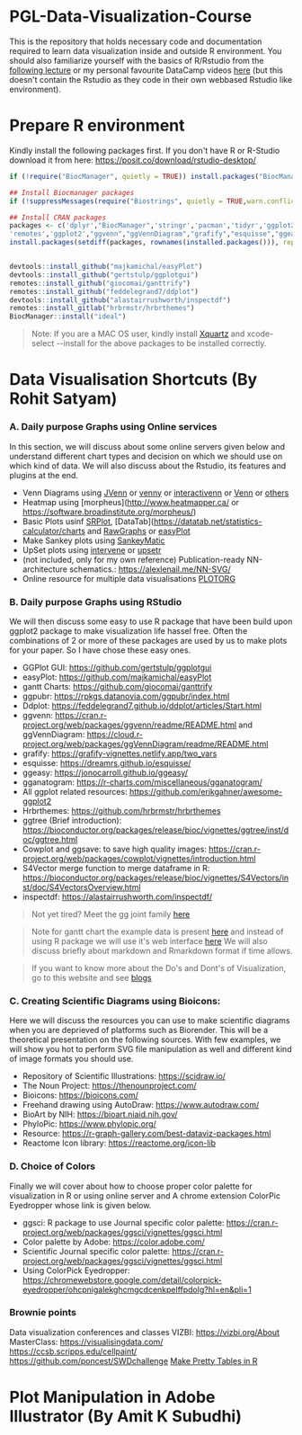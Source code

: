# PGL-Data-Visualization-Course

This is the repository that holds necessary code and documentation required to learn data visualization inside and outside R environment. You should also familiarize yourself with the basics of R/Rstudio from the [following lecture](https://www.youtube.com/watch?v=dQe3Z7hRG1s) or my personal favourite DataCamp videos [here](https://www.youtube.com/watch?v=gzXsjmhG_VI&list=PLFOq4OXbrQTB7Am7YBDBw02wtfuSRQGwN) (but this doesn't contain the Rstudio as they code in their own webbased Rstudio like environment).

# Prepare R environment
Kindly install the following packages first. If you don't have R or R-Studio download it from here: https://posit.co/download/rstudio-desktop/

```r
if (!require("BiocManager", quietly = TRUE)) install.packages("BiocManager",repos='http://cran.us.r-project.org',dependencies = TRUE)

## Install Biocmanager packages
if (!suppressMessages(require("Biostrings", quietly = TRUE,warn.conflicts = FALSE))) BiocManager::install(c('Biostrings',"S4Vectors","ggtree"))

## Install CRAN packages
packages <- c('dplyr',"BiocManager",'stringr','pacman','tidyr','ggplot2','R3port','ggpubr','plotly','data.table','argparse','ggsci','htmlwidgets','egg',
'remotes','ggplot2',"ggvenn","ggVennDiagram","grafify","esquisse","ggeasy","shinythemes","devtools")
install.packages(setdiff(packages, rownames(installed.packages())), repos='http://cran.us.r-project.org',dependencies = TRUE)


devtools::install_github("majkamichal/easyPlot")
devtools::install_github("gertstulp/ggplotgui")
remotes::install_github("giocomai/ganttrify")
remotes::install_github("feddelegrand7/ddplot")
devtools::install_github("alastairrushworth/inspectdf")
remotes::install_gitlab("hrbrmstr/hrbrthemes")
BiocManager::install("ideal")
```

>Note: If you are a MAC OS user, kindly install [Xquartz](https://www.xquartz.org/) and xcode-select --install for the above packages to be installed correctly.

# Data Visualisation Shortcuts (By Rohit Satyam)
### A. Daily purpose Graphs using Online services
In this section, we will discuss about some online servers given below and understand different chart types and decision on which we should use on which kind of data. We will also discuss about the Rstudio, its features and plugins at the end.

- Venn Diagrams using [JVenn](https://jvenn.toulouse.inra.fr/app/index.html) or [venny](https://www.biotools.fr/misc/venny) or [interactivenn](https://www.interactivenn.net/index.html) or [Venn](https://bioinformatics.psb.ugent.be/webtools/Venn/) or [others](https://bioinfogp.cnb.csic.es/tools/venny/index2.0.2.html)
- Heatmap using [morpheus](http://www.heatmapper.ca/ or https://software.broadinstitute.org/morpheus/)
- Basic Plots usinf [SRPlot](https://www.bioinformatics.com.cn/srplot), [DataTab](https://datatab.net/statistics-calculator/charts and [RawGraphs](https://app.rawgraphs.io/) or [easyPlot](https://github.com/majkamichal/easyPlot)
- Make Sankey plots using [SankeyMatic](https://sankeymatic.com/)  
- UpSet plots using [intervene](https://intervene.shinyapps.io/intervene/) or [upsetr](https://gehlenborglab.shinyapps.io/upsetr/)
- (not included, only for my own reference) Publication-ready NN-architecture schematics.: https://alexlenail.me/NN-SVG/
- Online resource for multiple data visualisations [PLOTORG](https://hiplot.cn/basic)

### B. Daily purpose Graphs using RStudio
We will then discuss some easy to use R package that have been build upon ggplot2 package to make visualization life hassel free. Often the combinations of 2 or more of these packages are used by us to make plots for your paper. So I have chose these easy ones.

- GGPlot GUI:  https://github.com/gertstulp/ggplotgui
- easyPlot: https://github.com/majkamichal/easyPlot
- gantt Charts: https://github.com/giocomai/ganttrify
- ggpubr: https://rpkgs.datanovia.com/ggpubr/index.html 
- Ddplot: https://feddelegrand7.github.io/ddplot/articles/Start.html 
- ggvenn: https://cran.r-project.org/web/packages/ggvenn/readme/README.html and ggVennDiagram: https://cloud.r-project.org/web/packages/ggVennDiagram/readme/README.html
- grafify: https://grafify-vignettes.netlify.app/two_vars 
- esquisse: https://dreamrs.github.io/esquisse/ 
- ggeasy: https://jonocarroll.github.io/ggeasy/
- gganatogram: https://r-charts.com/miscellaneous/gganatogram/
- All ggplot related resources: https://github.com/erikgahner/awesome-ggplot2
- Hrbrthemes: https://github.com/hrbrmstr/hrbrthemes
- ggtree (Brief introduction): https://bioconductor.org/packages/release/bioc/vignettes/ggtree/inst/doc/ggtree.html
- Cowplot and ggsave: to save high quality images: https://cran.r-project.org/web/packages/cowplot/vignettes/introduction.html
- S4Vector merge function to merge dataframe in R: https://bioconductor.org/packages/release/bioc/vignettes/S4Vectors/inst/doc/S4VectorsOverview.html
- inspectdf: https://alastairrushworth.com/inspectdf/

> Not yet tired? Meet the gg joint family [here](https://exts.ggplot2.tidyverse.org/gallery/)

>Note for gantt chart the example data is present [here](https://docs.google.com/spreadsheets/d/1A_sRyEks7z1DjQW1G6dCIrSgX7U9mZ4sOxcl--iVLFE/edit?usp=sharing) and instead of using R package we will use it's web interface [here](https://ganttrify.europeandatajournalism.eu/) We will also discuss briefly about markdown and Rmarkdown format if time allows.

> If you want to know more about the Do's and Dont's of Visualization, go to this website and see [blogs](https://coolinfographics.com/dataviz-guides)
### C. Creating Scientific Diagrams using Bioicons:
Here we will discuss the resources you can use to make scientific diagrams when you are deprieved of platforms such as Biorender. This will be a theoretical presentation on the following sources. With few examples, we will show you hot to perform SVG file manipulation as well and different kind of image formats you should use.

- Repository of Scientific Illustrations: https://scidraw.io/
- The Noun Project: https://thenounproject.com/
- Bioicons: https://bioicons.com/ 
- Freehand drawing using AutoDraw: https://www.autodraw.com/
- BioArt by NIH: https://bioart.niaid.nih.gov/
- PhyloPic: https://www.phylopic.org/ 
- Resource: https://r-graph-gallery.com/best-dataviz-packages.html
- Reactome Icon library: https://reactome.org/icon-lib 


### D. Choice of Colors
Finally we will cover about how to choose proper color palette for visualization in R or using online server and A chrome extension ColorPic Eyedropper whose link is given below.
- ggsci: R package to use Journal specific color palette: https://cran.r-project.org/web/packages/ggsci/vignettes/ggsci.html
- Color palette by Adobe: https://color.adobe.com/
- Scientific Journal specific color palette: https://cran.r-project.org/web/packages/ggsci/vignettes/ggsci.html
- Using ColorPick Eyedropper: https://chromewebstore.google.com/detail/colorpick-eyedropper/ohcpnigalekghcmgcdcenkpelffpdolg?hl=en&pli=1

### Brownie points
Data visualization conferences and classes
VIZBI: https://vizbi.org/About
MasterClass: https://visualisingdata.com/
https://ccsb.scripps.edu/cellpaint/
https://github.com/poncest/SWDchallenge
[Make Pretty Tables in R](https://rfortherestofus.com/2019/11/how-to-make-beautiful-tables-in-r)

# Plot Manipulation in Adobe Illustrator (By Amit K Subudhi)

